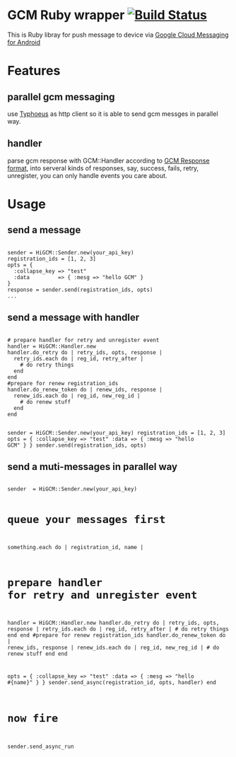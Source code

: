 GCM Ruby wrapper  [![Build Status](https://secure.travis-ci.org/hifrank/higcm.png?branch=master)](http://travis-ci.org/hifrank/higcm)
===
This is Ruby libray for push message to device via [Google Cloud Messaging for Android](http://developer.android.com/guide/google/gcm/index.html)
# Features
## parallel gcm messaging 
use [Typhoeus](http://typhoeus.github.com/) as http client so it is able to send gcm messges in parallel way.

## handler
parse gcm response with GCM::Handler according to [GCM Response format](http://developer.android.com/guide/google/gcm/gcm.html#response), 
into serveral kinds of responses, say, success, fails, retry, unregister, you can only handle events you care about.

# Usage

## send a message
<code>
sender = HiGCM::Sender.new(your_api_key)
registration_ids = [1, 2, 3]
opts = {
  :collapse_key => "test"
  :data         => { :mesg => "hello GCM" }
}
response = sender.send(registration_ids, opts)
...
</code>

## send a message with handler
<code>
# prepare handler for retry and unregister event
handler = HiGCM::Handler.new
handler.do_retry do | retry_ids, opts, response |
  retry_ids.each do | reg_id, retry_after |
    # do retry things
  end
end
#prepare for renew registration_ids 
handler.do_renew_token do | renew_ids, response |
  renew_ids.each do | reg_id, new_reg_id |
    # do renew stuff
  end
end

sender  = HiGCM::Sender.new(your_api_key)
registration_ids = [1, 2, 3]
opts = {
  :collapse_key => "test"
  :data         => { :mesg => "hello GCM" }
}
sender.send(registration_ids, opts)
</code>

## send a muti-messages in parallel way 
<code>
sender  = HiGCM::Sender.new(your_api_key)

# queue your messages first 
something.each do | registration_id, name |
  # prepare handler for retry and unregister event
  handler = HiGCM::Handler.new
  handler.do_retry do | retry_ids, opts, response |
    retry_ids.each do | reg_id, retry_after |
      # do retry things
    end
  end
  #prepare for renew registration_ids 
  handler.do_renew_token do | renew_ids, response |
    renew_ids.each do | reg_id, new_reg_id |
      # do renew stuff
    end
  end

  opts = {
    :collapse_key => "test"
    :data         => { :mesg => "hello #{name}" }
  }
  sender.send_async(registration_id, opts, handler)
end
# now fire
sender.send_async_run
</code>

